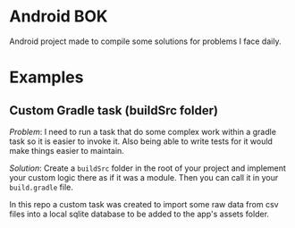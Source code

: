 # Android BOK

Android project made to compile some solutions for problems I face daily.

# Examples

## Custom Gradle task (buildSrc folder)

*Problem*: I need to run a task that do some complex work within a gradle task so it is easier to invoke it. Also being able to write tests for it would make things easier to maintain.

*Solution*: Create a `buildSrc` folder in the root of your project and implement your custom logic there as if it was a module. Then you can call it in your `build.gradle` file.

In this repo a custom task was created to import some raw data from csv files into a local sqlite database to be added to the app's assets folder.